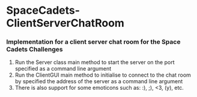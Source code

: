 # SpaceCadets-ClientServerChatRoom

### Implementation for a client server chat room for the Space Cadets Challenges

1) Run the Server class main method to start the server on the port specified as a command line argument
2) Run the ClientGUI main method to initialise to connect to the chat room by specified the address of the server as a command line argument
3) There is also support for some emoticons such as: :), ;), <3, (y), etc.
